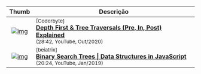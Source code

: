 

| Thumb| Descrição |
| :-: | --- |
| [![img](https://img.youtube.com/vi/fPz40W9mfCg/default.jpg)](https://www.youtube.com/watch?v=fPz40W9mfCg) | <sup>[Coderbyte]</sup><br>[__Depth First & Tree Traversals (Pre, In, Post) Explained__](https://www.youtube.com/watch?v=fPz40W9mfCg)<br><sub>(28:42, YouTube, Out/2020)</sub>
| [![img](https://img.youtube.com/vi/6JeuJRqKJrI/default.jpg)](https://www.youtube.com/watch?v=6JeuJRqKJrI) | <sup>[beiatrix]</sup><br>[__Binary Search Trees \| Data Structures in JavaScript__](https://www.youtube.com/watch?v=6JeuJRqKJrI)<br><sub>(20:24, YouTube, Jan/2019)</sub>

<br>
